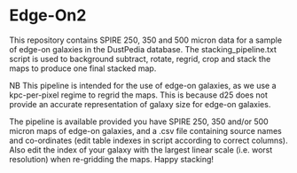 # Edge-On2

This repository contains SPIRE 250, 350 and 500 micron data for a sample of edge-on galaxies in the DustPedia database. The stacking_pipeline.txt script is used to background subtract, rotate, regrid, crop and stack the maps to produce one final stacked map. 

NB This pipeline is intended for the use of edge-on galaxies, as we use a kpc-per-pixel regime to regrid the maps. This is because d25 does not provide an accurate representation of galaxy size for edge-on galaxies. 

The pipeline is available provided you have SPIRE 250, 350 and/or 500 micron maps of edge-on galaxies, and a .csv file containing source names and co-ordinates (edit table indexes in script according to correct columns). Also edit the index of your galaxy with the largest linear scale (i.e. worst resolution) when re-gridding the maps. Happy stacking! 
